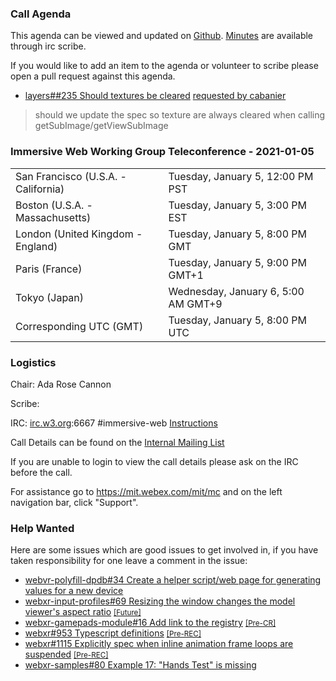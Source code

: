 ### Call Agenda

This agenda can be viewed and updated on [Github](https://github.com/immersive-web/administrivia/blob/main/meetings/wg/2021-01-05-Immersive_Web_Working_Group_Teleconference-agenda.md). [Minutes](https://www.w3.org/2021/12/15-immersive-web-minutes.html) are available through irc scribe.

If you would like to add an item to the agenda or volunteer to scribe please open a pull request against this agenda.

* [layers##235 Should textures be cleared](https://github.com/immersive-web/layers/issues/235) [requested by cabanier](https://github.com/immersive-web/layers/issues/235#issuecomment-747046857)
>  should we update the spec so texture are always cleared when calling getSubImage/getViewSubImage

### Immersive Web Working Group Teleconference - 2021-01-05

<table>
<tr><td> San Francisco (U.S.A. - California) <td> Tuesday, January 5, 12:00 PM PST
<tr><td> Boston (U.S.A. - Massachusetts) <td> Tuesday, January 5, 3:00 PM EST
<tr><td> London (United Kingdom - England) <td> Tuesday, January 5, 8:00 PM GMT
<tr><td> Paris (France) <td> Tuesday, January 5, 9:00 PM GMT+1
<tr><td> Tokyo (Japan) <td> Wednesday, January 6, 5:00 AM GMT+9
<tr><td> Corresponding UTC (GMT) <td> Tuesday, January 5, 8:00 PM UTC
</table>

### Logistics

Chair: Ada Rose Cannon

Scribe:

IRC: [irc.w3.org](http://irc.w3.org/):6667 #immersive-web [Instructions](https://github.com/immersive-web/administrivia/blob/main/IRC.md)

Call Details can be found on the [Internal Mailing List](https://lists.w3.org/Archives/Member/internal-immersive-web/2019Feb/0002.html)

If you are unable to login to view the call details please ask on the IRC before the call.

For assistance go to https://mit.webex.com/mit/mc  and on the left navigation bar, click "Support".

### Help Wanted

Here are some issues which are good issues to get involved in, if you have taken responsibility for one leave a comment in the issue:

- [webvr-polyfill-dpdb#34 Create a helper script/web page for generating values for a new device](https://github.com/immersive-web/webvr-polyfill-dpdb/issues/34)
- [webxr-input-profiles#69 Resizing the window changes the model viewer's aspect ratio](https://github.com/immersive-web/webxr-input-profiles/issues/69) [<small>[Future]</small>](https://api.github.com/repos/immersive-web/webxr-input-profiles/milestones/4)
- [webxr-gamepads-module#16 Add link to the registry](https://github.com/immersive-web/webxr-gamepads-module/issues/16) [<small>[Pre-CR]</small>](https://api.github.com/repos/immersive-web/webxr-gamepads-module/milestones/1)
- [webxr#953 Typescript definitions](https://github.com/immersive-web/webxr/issues/953) [<small>[Pre-REC]</small>](https://api.github.com/repos/immersive-web/webxr/milestones/16)
- [webxr#1115 Explicitly spec when inline animation frame loops are suspended](https://github.com/immersive-web/webxr/issues/1115) [<small>[Pre-REC]</small>](https://api.github.com/repos/immersive-web/webxr/milestones/16)
- [webxr-samples#80 Example 17: "Hands Test" is missing](https://github.com/immersive-web/webxr-samples/issues/80)
